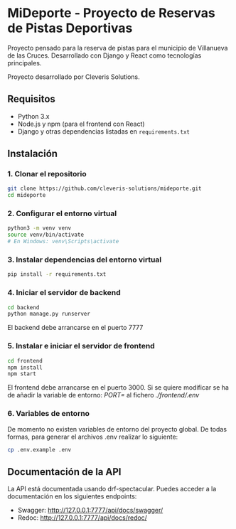 # MiDeporte - Proyecto de Reservas de Pistas Deportivas

Proyecto pensado para la reserva de pistas para el municipio de Villanueva de las Cruces. Desarrollado con Django y React como tecnologías principales.

Proyecto desarrollado por Cleveris Solutions.

## Requisitos

- Python 3.x
- Node.js y npm (para el frontend con React)
- Django y otras dependencias listadas en `requirements.txt`

## Instalación

### 1. Clonar el repositorio
```bash
git clone https://github.com/cleveris-solutions/mideporte.git
cd mideporte
```

### 2. Configurar el entorno virtual
```bash
python3 -m venv venv
source venv/bin/activate  
# En Windows: venv\Scripts\activate
```

### 3. Instalar dependencias del entorno virtual
```bash
pip install -r requirements.txt
```

### 4. Iniciar el servidor de backend
```bash
cd backend
python manage.py runserver
```
El backend debe arrancarse en el puerto 7777

### 5. Instalar e iniciar el servidor de frontend
```bash
cd frontend
npm install
npm start
```
El frontend debe arrancarse en el puerto 3000. Si se quiere modificar se ha de añadir la variable de entorno: *PORT=<xxxx>* al fichero *./frontend/.env*


### 6. Variables de entorno
De momento no existen variables de entorno del proyecto global. De todas formas, para generar el archivos .env realizar lo siguiente:
```bash
cp .env.example .env
```


## Documentación de la API
La API está documentada usando drf-spectacular. Puedes acceder a la documentación en los siguientes endpoints:

- Swagger: http://127.0.0.1:7777/api/docs/swagger/
- Redoc: http://127.0.0.1:7777/api/docs/redoc/